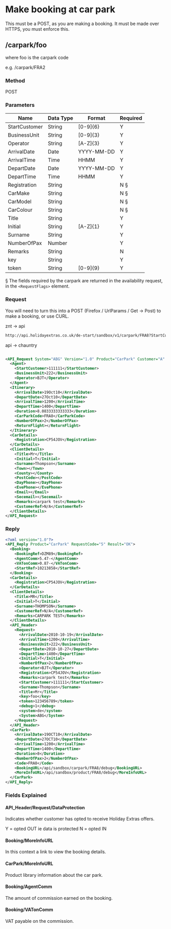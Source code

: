 # Make booking at car park

This must be a POST, as you are making a booking. It must be made over HTTPS, you must enforce this.

## /carpark/foo

where foo is the carpark code

e.g. /carpark/FRA2

### Method

POST




### Parameters

 | Name          | Data Type | Format     | Required | 
 | ----          | --------- | ------     | -------- | 
 | StartCustomer | String    | [0-9]{6}   | Y        | 
 | BusinessUnit  | String    | [0-9]{3}   | Y        | 
 | Operator      | String    | [A-Z]{3}   | Y        | 
 | ArrivalDate   | Date      | YYYY-MM-DD | Y        | 
 | ArrivalTime   | Time      | HHMM       | Y        | 
 | DepartDate    | Date      | YYYY-MM-DD | Y        | 
 | DepartTime    | Time      | HHMM       | Y        | 
 | Registration  | String    |            | N §     | 
 | CarMake       | String    |            | N §     | 
 | CarModel      | String    |            | N §     | 
 | CarColour     | String    |            | N §     | 
 | Title         | String    |            | Y        | 
 | Initial       | String    | [A-Z]{1}   | Y        | 
 | Surname       | String    |            | Y        | 
 | NumberOfPax   | Number    |            | Y        | 
 | Remarks       | String    |            | N        | 
 | key           | String    |            | Y        | 
 | token         | String    | [0-9]{9}   | Y        | 

§ The fields required by the carpark are returned in the availability request, in the `<RequestFlags>` element.










### Request


You will need to turn this into a POST (Firefox / UrlParams / Get -> Post) to make a booking, or use CURL.

znt -> api
```html
http://api.holidayextras.co.uk/de-start/sandbox/v1/carpark/FRA8?StartCustomer=111111&ArrivalDate=2010-10-19&ArrivalTime=1200&DepartDate=2010-10-27&DepartTime=1400&Initial=T&Operator=BJT&NumberOfPax=2&BusinessUnit=222&Registration=CP54JOV&Surname=Thompson&Title=Mr&key=foo&token=123456789
```



api -> chauntry
```xml

<API_Request System="ABG" Version="1.0" Product="CarPark" Customer="A" RequestCode="5" Session="123456789">
  <Agent>
    <StartCustomer>111111</StartCustomer>
    <BusinessUnit>222</BusinessUnit>
    <Operator>BJT</Operator>
  </Agent>
  <Itinerary>
    <ArrivalDate>19Oct10</ArrivalDate>
    <DepartDate>27Oct10</DepartDate>
    <ArrivalTime>1200</ArrivalTime>
    <DepartTime>1400</DepartTime>
    <Duration>8.0833333333333</Duration>
    <CarParkCode>FRA8</CarParkCode>
    <NumberOfPax>2</NumberOfPax>
    <ReturnFlight></ReturnFlight>
  </Itinerary>
  <CarDetails>
    <Registration>CP54JOV</Registration>
  </CarDetails>
  <ClientDetails>
    <Title>Mr</Title>
    <Initial>T</Initial>
    <Surname>Thompson</Surname>
    <Town></Town>
    <County></County>
    <PostCode></PostCode>
    <DayPhone></DayPhone>
    <EvePhone></EvePhone>
    <Email></Email>
    <Secemail></Secemail>
    <Remarks>carpark test</Remarks>
    <CustomerRef>N/A</CustomerRef>
  </ClientDetails>
</API_Request>


```









### Reply

```xml
<?xml version="1.0"?>
<API_Reply Product="CarPark" RequestCode="5" Result="OK">
  <Booking>
    <BookingRef>DZM89</BookingRef>
    <AgentComm>5.47-</AgentComm>
    <VATonComm>0.87-</VATonComm>
    <StartRef>10213858</StartRef>
  </Booking>
  <CarDetails>
    <Registration>CP54JOV</Registration>
  </CarDetails>
  <ClientDetails>
    <Title>MR</Title>
    <Initial>T</Initial>
    <Surname>THOMPSON</Surname>
    <CustomerRef>N/A</CustomerRef>
    <Remarks>CARPARK TEST</Remarks>
  </ClientDetails>
  <API_Header>
    <Request>
      <ArrivalDate>2010-10-19</ArrivalDate>
      <ArrivalTime>1200</ArrivalTime>
      <BusinessUnit>222</BusinessUnit>
      <DepartDate>2010-10-27</DepartDate>
      <DepartTime>1400</DepartTime>
      <Initial>T</Initial>
      <NumberOfPax>2</NumberOfPax>
      <Operator>BJT</Operator>
      <Registration>CP54JOV</Registration>
      <Remarks>carpark test</Remarks>
      <StartCustomer>111111</StartCustomer>
      <Surname>Thompson</Surname>
      <Title>Mr</Title>
      <key>foo</key>
      <token>123456789</token>
      <debug>1</debug>
      <system>de</system>
      <System>ABG</System>
    </Request>
  </API_Header>
  <CarPark>
    <ArrivalDate>19OCT10</ArrivalDate>
    <DepartDate>27OCT10</DepartDate>
    <ArrivalTime>1200</ArrivalTime>
    <DepartTime>1400</DepartTime>
    <Duration>8</Duration>
    <NumberOfPax>2</NumberOfPax>
    <Code>FRA8</Code>
    <BookingURL>/api/sandbox/carpark/FRA8/debug</BookingURL>
    <MoreInfoURL>/api/sandbox/product/FRA8/debug</MoreInfoURL>
  </CarPark>
</API_Reply>


```



### Fields Explained

#### API_Header/Request/DataProtection

Indicates whether customer has opted to receive Holiday Extras offers.

Y = opted OUT ie data is protected
N = opted IN

#### Booking/MoreInfoURL

In this context a link to view the booking details.

#### CarPark/MoreInfoURL

Product library information about the car park.

#### Booking/AgentComm

The amount of commission earned on the booking.

#### Booking/VATonComm

VAT payable on the commission.


